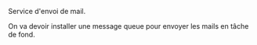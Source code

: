 Service d'envoi de mail. 

On va devoir installer une message queue pour envoyer les mails en tâche de fond.